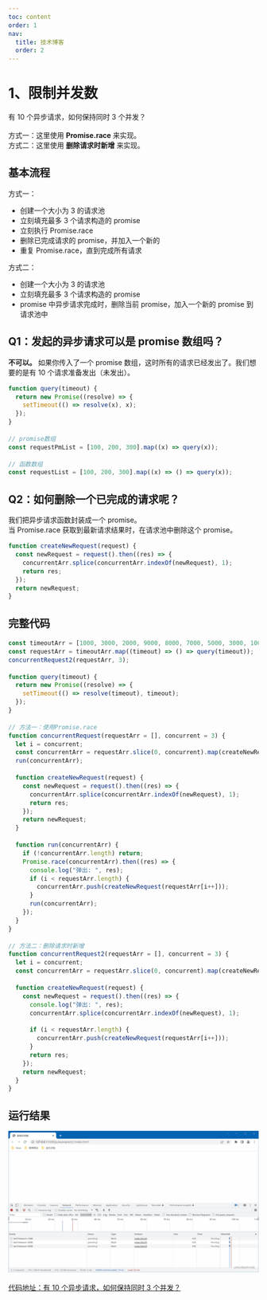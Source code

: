 ```yaml
---
toc: content
order: 1
nav:
  title: 技术博客
  order: 2
---
```


# 1、限制并发数
有 10 个异步请求，如何保持同时 3 个并发？
<br>
<br>
方式一：这里使用 <b>Promise.race</b> 来实现。
<br>
方式二：这里使用 <b>删除请求时新增</b> 来实现。
<br>

## 基本流程

方式一：

- 创建一个大小为 3 的请求池
- 立刻填充最多 3 个请求构造的 promise
- 立刻执行 Promise.race
- 删除已完成请求的 promise，并加入一个新的
- 重复 Promise.race，直到完成所有请求

方式二：

- 创建一个大小为 3 的请求池
- 立刻填充最多 3 个请求构造的 promise
- promise 中异步请求完成时，删除当前 promise，加入一个新的 promise 到请求池中

## Q1：发起的异步请求可以是 promise 数组吗？

<b>不可以。</b>
如果你传入了一个 promise 数组，这时所有的请求已经发出了。我们想要的是有 10 个请求准备发出（未发出）。

```js
function query(timeout) {
  return new Promise((resolve) => {
    setTimeout(() => resolve(x), x);
  });
}

// promise数组
const requestPmList = [100, 200, 300].map((x) => query(x));

// 函数数组
const requestList = [100, 200, 300].map((x) => () => query(x));
```

## Q2：如何删除一个已完成的请求呢？

我们把异步请求函数封装成一个 promise。<br />
当 Promise.race 获取到最新请求结果时，在请求池中删除这个 promise。

```js
function createNewRequest(request) {
  const newRequest = request().then((res) => {
    concurrentArr.splice(concurrentArr.indexOf(newRequest), 1);
    return res;
  });
  return newRequest;
}
```

## 完整代码

```js
const timeoutArr = [1000, 3000, 2000, 9000, 8000, 7000, 5000, 3000, 1000, 700];
const requestArr = timeoutArr.map((timeout) => () => query(timeout));
concurrentRequest2(requestArr, 3);

function query(timeout) {
  return new Promise((resolve) => {
    setTimeout(() => resolve(timeout), timeout);
  });
}

// 方法一：使用Promise.race
function concurrentRequest(requestArr = [], concurrent = 3) {
  let i = concurrent;
  const concurrentArr = requestArr.slice(0, concurrent).map(createNewRequest);
  run(concurrentArr);

  function createNewRequest(request) {
    const newRequest = request().then((res) => {
      concurrentArr.splice(concurrentArr.indexOf(newRequest), 1);
      return res;
    });
    return newRequest;
  }

  function run(concurrentArr) {
    if (!concurrentArr.length) return;
    Promise.race(concurrentArr).then((res) => {
      console.log("弹出: ", res);
      if (i < requestArr.length) {
        concurrentArr.push(createNewRequest(requestArr[i++]));
      }
      run(concurrentArr);
    });
  }
}

// 方法二：删除请求时新增
function concurrentRequest2(requestArr = [], concurrent = 3) {
  let i = concurrent;
  const concurrentArr = requestArr.slice(0, concurrent).map(createNewRequest);

  function createNewRequest(request) {
    const newRequest = request().then((res) => {
      console.log("弹出: ", res);
      concurrentArr.splice(concurrentArr.indexOf(newRequest), 1);

      if (i < requestArr.length) {
        concurrentArr.push(createNewRequest(requestArr[i++]));
      }
      return res;
    });
    return newRequest;
  }
}
```

## 运行结果

![example.gif](./_images/p1.gif)
<br>
<br>
[代码地址：有 10 个异步请求，如何保持同时 3 个并发？](https://github.com/tangjiahui-cn/codes/tree/master/js/example/q1)
<br>
